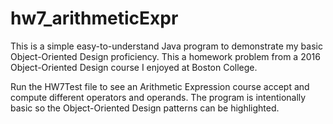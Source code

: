# hw7_arithmeticExpr

This is a simple easy-to-understand Java program to demonstrate my basic Object-Oriented Design proficiency. 
This a homework problem from a 2016 Object-Oriented Design course I enjoyed at Boston College.

Run the HW7Test file to see an Arithmetic Expression course accept and compute different operators and operands.
The program is intentionally basic so the Object-Oriented Design patterns can be highlighted.
